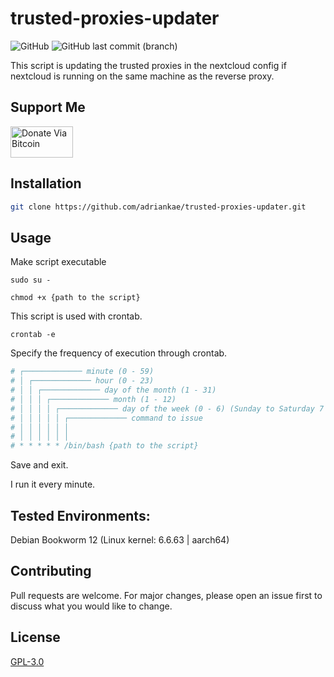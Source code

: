 # trusted-proxies-updater
<img alt="GitHub" src="https://img.shields.io/github/license/adriankae/trusted-proxies-updater?color=black"> <img alt="GitHub last commit (branch)" src="https://img.shields.io/github/last-commit/adriankae/trusted-proxies-updater/main">

This script is updating the trusted proxies in the nextcloud config if nextcloud is running on the same machine as the reverse proxy.

## Support Me
<a href="https://decentech.eu/donations/">
  <img src="https://raw.githubusercontent.com/btcpayserver/btcpayserver-media/64ed9a60321a60026c00b89f711b1f6c48f5efa9/btcpay-logo-black-txt.svg" alt="Donate Via Bitcoin" width="100" height="50">
</a>

## Installation

```bash
git clone https://github.com/adriankae/trusted-proxies-updater.git
```

## Usage
Make script executable
```
sudo su -

chmod +x {path to the script}
```

This script is used with crontab. 
```
crontab -e
```

Specify the frequency of execution through crontab.

```bash
# ┌───────────── minute (0 - 59)
# │ ┌───────────── hour (0 - 23)
# │ │ ┌───────────── day of the month (1 - 31)
# │ │ │ ┌───────────── month (1 - 12)
# │ │ │ │ ┌───────────── day of the week (0 - 6) (Sunday to Saturday 7 is also Sunday on some systems)
# │ │ │ │ │ ┌───────────── command to issue                               
# │ │ │ │ │ │
# │ │ │ │ │ │
# * * * * * /bin/bash {path to the script}
```

Save and exit.

I run it every minute.

## Tested Environments:
Debian Bookworm 12 (Linux kernel: 6.6.63 | aarch64) <br />

## Contributing
Pull requests are welcome. For major changes, please open an issue first to discuss what you would like to change.

## License
[GPL-3.0](https://github.com/adriankae/trusted-proxies-updater/blob/main/LICENSE)

